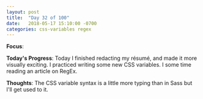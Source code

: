 ```yaml
---
layout: post
title:  "Day 32 of 100"
date:   2018-05-17 15:10:00 -0700
categories: css-variables regex
---
```


**Focus**: 

**Today's Progress**: Today I finished redacting my résumé, and made it more visually exciting. 
I practiced writing some new CSS variables. I some time reading an article on RegEx. 

**Thoughts**: The CSS variable syntax is a little more typing than in Sass but I'll get used to it. 